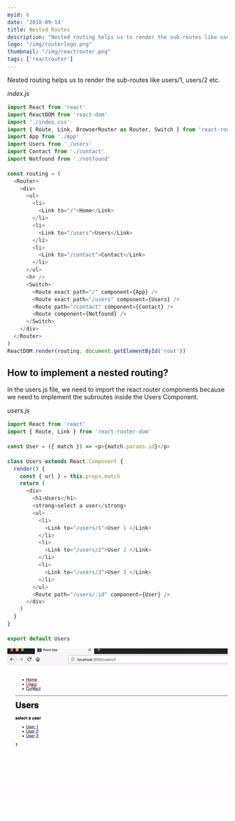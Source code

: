 ```yaml
---
myid: 6
date: '2018-09-14'
title: Nested Routes
description: "Nested routing helps us to render the sub-routes like users/1, users/2 etc. Url parameters helps us to render the same component based on its dynamic url like  in our Users  component assume that they are different users with id 1,2,3"
logo: "/img/routerlogo.png"
thumbnail: "/img/reactrouter.png"
tags: ['reactrouter']
---
```


Nested routing helps us to render the sub-routes like users/1, users/2 etc.

_index.js_

```js
import React from 'react'
import ReactDOM from 'react-dom'
import './index.css'
import { Route, Link, BrowserRouter as Router, Switch } from 'react-router-dom'
import App from './App'
import Users from './users'
import Contact from './contact'
import Notfound from './notfound'

const routing = (
  <Router>
    <div>
      <ul>
        <li>
          <Link to="/">Home</Link>
        </li>
        <li>
          <Link to="/users">Users</Link>
        </li>
        <li>
          <Link to="/contact">Contact</Link>
        </li>
      </ul>
      <hr />
      <Switch>
        <Route exact path="/" component={App} />
        <Route exact path="/users" component={Users} />
        <Route path="/contact" component={Contact} />
        <Route component={Notfound} />
      </Switch>
    </div>
  </Router>
)
ReactDOM.render(routing, document.getElementById('root'))
```

## How to implement a nested routing?

In the users.js file, we need to import the react router components because we need to implement the subroutes inside the Users Component.

_users.js_

```js
import React from 'react'
import { Route, Link } from 'react-router-dom'

const User = ({ match }) => <p>{match.params.id}</p>

class Users extends React.Component {
  render() {
    const { url } = this.props.match
    return (
      <div>
        <h1>Users</h1>
        <strong>select a user</strong>
        <ul>
          <li>
            <Link to="/users/1">User 1 </Link>
          </li>
          <li>
            <Link to="/users/2">User 2 </Link>
          </li>
          <li>
            <Link to="/users/3">User 3 </Link>
          </li>
        </ul>
        <Route path="/users/:id" component={User} />
      </div>
    )
  }
}

export default Users
```

![nested routes](./nested.gif)
